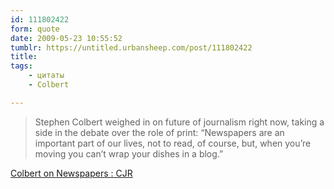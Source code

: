 ```yaml
---
id: 111802422
form: quote
date: 2009-05-23 10:55:52
tumblr: https://untitled.urbansheep.com/post/111802422
title: 
tags:
    - цитаты
    - Colbert

---
```


<blockquote>
Stephen Colbert weighed in on future of journalism right now, taking a side in the debate over the role of print: “Newspapers are an important part of our lives, not to read, of course, but, when you’re moving you can’t wrap your dishes in a blog.”
</blockquote>

<a href="http://www.cjr.org/the_kicker/colbert_on_newspapers_1.php">Colbert on Newspapers : CJR</a>
